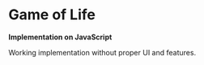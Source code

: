 # Game of Life
**Implementation on JavaScript**

Working implementation without proper UI and features.
